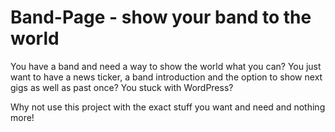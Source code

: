 # Band-Page - show your band to the world

You have a band and need a way to show the world what you can? 
You just want to have a news ticker, a band introduction and the option to show next gigs as well as past once?
You stuck with WordPress?

Why not use this project with the exact stuff you want and need and nothing more!
